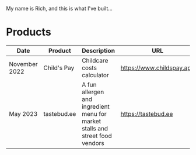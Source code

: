 My name is Rich, and this is what I've built...

# Products
| Date | Product | Description | URL | Status |
| --- | --- | --- | --- | --- |
| November 2022 | Child's Pay | Childcare costs calculator | https://www.childspay.app | deprecated |
| May 2023 | tastebud.ee | A fun allergen and ingredient menu for market stalls and street food vendors | https://tastebud.ee | live |
